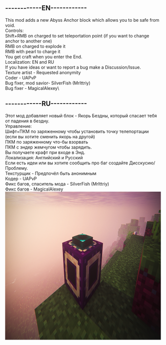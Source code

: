 ## ------------EN------------

This mod adds a new Abyss Anchor block which allows you to be safe from void.\
Controls:\
Shift+RMB  on charged to set teleportation point (if you want to change anchor to another one)\
RMB on charged to explode it\
RMB with pearl to charge it\
You get craft when you enter the Еnd.\
Localization: EN and RU\
If you have ideas or want to report a bug make a Discussion/Issue.\
Texture artist - Requested anonymity\
Coder - UAPvP\
Bug fixer, mod savior- SilverFish (MrIttriy)\
Bug fixer - MagicalAlexey\

## ------------RU------------

Этот мод добавляет новый блок - Якорь Бездны, который спасает тебя от падения в бездну.\
Управление:\
Шифт+ПКМ по заряженному чтобы установить точку телепортации (если вы хотите сменить якорь на другой)\
ПКМ по заряженному что-бы взорвать\
ПКМ с эндер жемчугом чтобы зарядить.\
Вы получаете крафт при входе в Энд.\
Локализация: Английский и Русский\
Если есть идеи или вы хотите сообщить про баг создайте Дисскусию/Проблему.\
Текстурщик - Предпочёл быть анонимным\
Кодер - UAPvP\
Фикс багов, спаситель мода - SilverFish (MrIttriy)\
Фикс багов - MagicalAlexey\
<img src="https://github.com/Environment-Studios-Official/AbyssAnchor/blob/DevSilver/image.png?raw=true" width="854" height="480"/>
